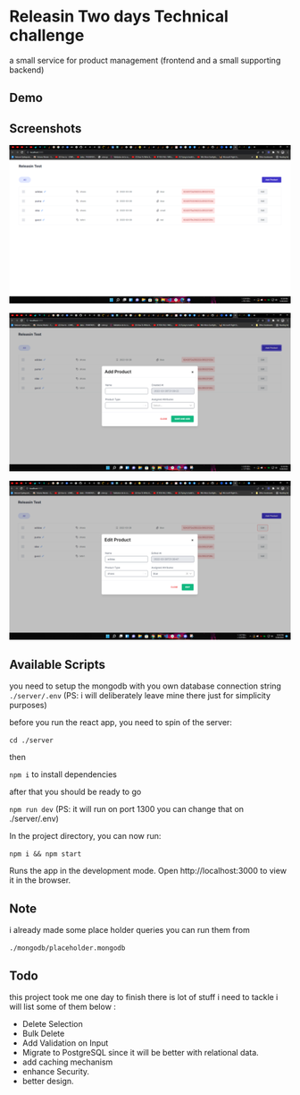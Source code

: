 # Releasin Two days Technical challenge

a small service for product management (frontend and a
small supporting backend)

## Demo

## Screenshots

![Alt text](/images/1.png?raw=true "Main Screen")

![Alt text](/images/2.png?raw=true "Add Product Modal")

![Alt text](/images/3.png?raw=true "Edit Product Modal")

## Available Scripts

you need to setup the mongodb with you own database connection string
`./server/.env` (PS: i will deliberately leave mine there just for simplicity purposes)

before you run the react app, you need to spin of the server:

`cd ./server`

then

`npm i` to install dependencies

after that you should be ready to go

`npm run dev` (PS: it will run on port 1300 you can change that on ./server/.env)

In the project directory, you can now run:

`npm i && npm start`

Runs the app in the development mode.
Open http://localhost:3000 to view it in the browser.

## Note

i already made some place holder queries you can run them from

`./mongodb/placeholder.mongodb`

## Todo

this project took me one day to finish there is lot of stuff i need to tackle i will list some of them below :

- Delete Selection
- Bulk Delete
- Add Validation on Input
- Migrate to PostgreSQL since it will be better with relational data.
- add caching mechanism
- enhance Security.
- better design.
